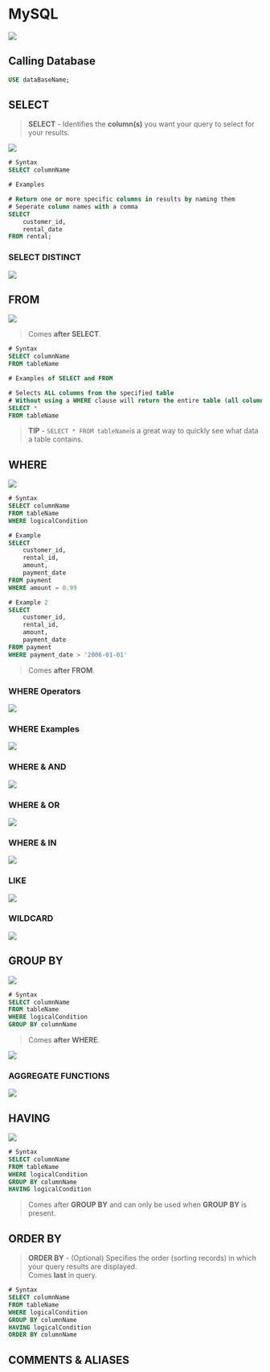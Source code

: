 # MySQL

![](../.gitbook/assets/big6%20%281%29.png)

## Calling Database

```sql
USE dataBaseName;
```

## SELECT

> **SELECT** - Identifies the **column\(s\)** you want your query to select for your results.

![](../.gitbook/assets/select%20%281%29.png)

```sql
# Syntax
SELECT columnName
```

```sql
# Examples

# Return one or more specific columns in results by naming them
# Seperate column names with a comma
SELECT
    customer_id,
    rental_date
FROM rental;
```

### SELECT DISTINCT

![](../.gitbook/assets/selectdistinct.png)

## FROM

![](../.gitbook/assets/from.png)

> Comes **after** **SELECT**.

```sql
# Syntax
SELECT columnName 
FROM tableName
```

```sql
# Examples of SELECT and FROM

# Selects ALL columns from the specified table
# Without using a WHERE clause will return the entire table (all columns, all rows)
SELECT * 
FROM tableName
```

> **TIP** - `SELECT * FROM tableName`is a great way to quickly see what data a table contains.

## WHERE

![](../.gitbook/assets/where.png)

```sql
# Syntax
SELECT columnName 
FROM tableName 
WHERE logicalCondition

# Example
SELECT
	customer_id,
    rental_id,
    amount,
    payment_date
FROM payment
WHERE amount = 0.99

# Example 2
SELECT
	customer_id,
    rental_id,
    amount,
    payment_date
FROM payment
WHERE payment_date > '2006-01-01'
```

> Comes **after** **FROM**.

### WHERE Operators

![](../.gitbook/assets/where%20%281%29.png)

### WHERE Examples

![](../.gitbook/assets/where2.png)

### WHERE & AND

![](../.gitbook/assets/whereandand.png)

### WHERE & OR

![](../.gitbook/assets/2019-07-17%20%281%29.png)

### WHERE & IN

![](../.gitbook/assets/2019-07-17%20%282%29.png)

### LIKE

![](../.gitbook/assets/2019-07-17_1.png)

### WILDCARD

![](../.gitbook/assets/2019-07-17_2.png)

## GROUP BY

![](../.gitbook/assets/2019-07-17_3.png)

```sql
# Syntax
SELECT columnName 
FROM tableName 
WHERE logicalCondition 
GROUP BY columnName
```

> Comes **after** **WHERE**.

![](../.gitbook/assets/2019-07-18.png)

### AGGREGATE FUNCTIONS

![](../.gitbook/assets/2019-07-18%20%281%29.png)

## HAVING

![](../.gitbook/assets/2019-07-18_1.png)

```sql
# Syntax
SELECT columnName 
FROM tableName 
WHERE logicalCondition 
GROUP BY columnName 
HAVING logicalCondition
```

> Comes after **GROUP BY** and can only be used when **GROUP BY** is present.

## ORDER BY

> **ORDER BY** - \(Optional\) Specifies the order \(sorting records\) in which your query results are displayed.   
> Comes **last** in query.

```sql
# Syntax
SELECT columnName 
FROM tableName 
WHERE logicalCondition 
GROUP BY columnName 
HAVING logicalCondition 
ORDER BY columnName
```

## COMMENTS & ALIASES

